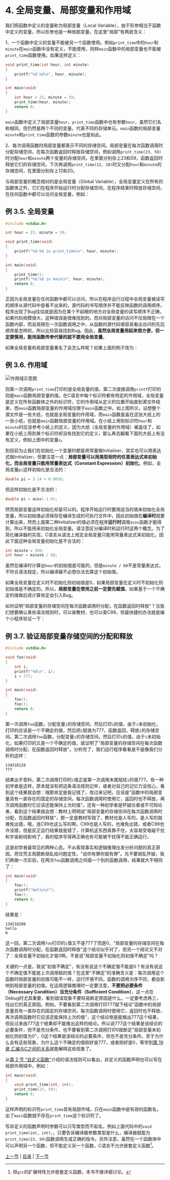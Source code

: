 # 4. 全局变量、局部变量和作用域

我们把函数中定义的变量称为局部变量（Local Variable），由于形参相当于函数中定义的变量，所以形参也是一种局部变量。在这里"局部"有两层含义：

1、一个函数中定义的变量不能被另一个函数使用。例如`print_time`中的`hour`和`minute`在`main`函数中没有定义，不能使用，同样`main`函数中的局部变量也不能被`print_time`函数使用。如果这样定义：

```c
void print_time(int hour, int minute)
{
    printf("%d:%d\n", hour, minute);
}

int main(void)
{
    int hour = 23, minute = 59;
    print_time(hour, minute);
    return 0;
}
```

`main`函数中定义了局部变量`hour`，`print_time`函数中也有参数`hour`，虽然它们名称相同，但仍然是两个不同的变量，代表不同的存储单元。`main`函数的局部变量`minute`和`print_time`函数的参数`minute`也是如此。

2、每次调用函数时局部变量都表示不同的存储空间。局部变量在每次函数调用时分配存储空间，在每次函数返回时释放存储空间，例如调用`print_time(23, 59)`时分配`hour`和`minute`两个变量的存储空间，在里面分别存上23和59，函数返回时释放它们的存储空间，下次再调用`print_time(12, 20)`时又分配`hour`和`minute`的存储空间，在里面分别存上12和20。

与局部变量的概念相对的是全局变量（Global Variable），全局变量定义在所有的函数体之外，它们在程序开始运行时分配存储空间，在程序结束时释放存储空间，在任何函数中都可以访问全局变量，例如：

## 例 3.5. 全局变量

```c
#include <stdio.h>

int hour = 23, minute = 59;

void print_time(void)
{
    printf("%d:%d in print_time\n", hour, minute);
}

int main(void)
{
    print_time();
    printf("%d:%d in main\n", hour, minute);
    return 0;
}
```

正因为全局变量在任何函数中都可以访问，所以在程序运行过程中全局变量被读写的顺序从源代码中是看不出来的，源代码的书写顺序并不能反映函数的调用顺序。程序出现了Bug往往就是因为在某个不起眼的地方对全局变量的读写顺序不正确，如果代码规模很大，这种错误是很难找到的。而对局部变量的访问不仅局限在一个函数内部，而且局限在一次函数调用之中，从函数的源代码很容易看出访问的先后顺序是怎样的，所以比较容易找到Bug。因此，**虽然全局变量用起来很方便，但一定要慎用，能用函数传参代替的就不要用全局变量**。

如果全局变量和局部变量重名了会怎么样呢？如果上面的例子改为：

## 例 3.6. 作用域

![作用域示意图](images/func.scope.png)

则第一次调用`print_time`打印的是全局变量的值，第二次直接调用`printf`打印的则是`main`函数局部变量的值。在C语言中每个标识符都有特定的作用域，全局变量是定义在所有函数体之外的标识符，它的作用域从定义的位置开始直到源文件结束，而`main`函数局部变量的作用域仅限于`main`函数之中。如上图所示，设想整个源文件是一张大纸，也就是全局变量的作用域，而`main`函数是盖在这张大纸上的一张小纸，也就是`main`函数局部变量的作用域。在小纸上用到标识符`hour`和`minute`时应该参考小纸上的定义，因为大纸（全局变量的作用域）被盖住了，如果在小纸上用到某个标识符却没有找到它的定义，那么再去翻看下面的大纸上有没有定义，例如上图中的变量`x`。

到目前为止我们在初始化一个变量时都是用常量做Initializer，其实也可以用表达式做Initializer，但要注意一点：**局部变量可以用类型相符的任意表达式来初始化，而全局变量只能用常量表达式（Constant Expression）初始化**。例如，全局变量`pi`这样初始化是合法的：

```c
double pi = 3.14 + 0.0016;
```

但这样初始化是不合法的：

```c
double pi = acos(-1.0);
```

然而局部变量这样初始化却是可以的。程序开始运行时要用适当的值来初始化全局变量，所以初始值必须保存在编译生成的可执行文件中，因此初始值在**编译时**就要计算出来，然而上面第二种Initializer的值必须在程序**运行时**调用`acos`函数才能得到，所以不能用来初始化全局变量。请注意区分编译时和运行时这两个概念。为了简化编译器的实现，C语言从语法上规定全局变量只能用常量表达式来初始化，因此下面这种全局变量初始化是不合法的：

```c
int minute = 360;
int hour = minute / 60;
```

虽然在编译时计算出`hour`的初始值是可能的，但是`minute / 60`不是常量表达式，不符合语法规定，所以编译器不必想办法去算这个初始值。

如果全局变量在定义时不初始化则初始值是0，如果局部变量在定义时不初始化则初始值是不确定的。所以，**局部变量在使用之前一定要先赋值**，如果基于一个不确定的值做后续计算肯定会引入Bug。

如何证明"局部变量的存储空间在每次函数调用时分配，在函数返回时释放"？当我们想要确认某些语法规则时，可以查教材，也可以查C99，但最快捷的办法就是编个小程序验证一下：

## 例 3.7. 验证局部变量存储空间的分配和释放

```c
#include <stdio.h>

void foo(void)
{
    int i;
    printf("%d\n", i);
    i = 777;
}

int main(void)
{
    foo();
    foo();
    return 0;
}
```

第一次调用`foo`函数，分配变量`i`的存储空间，然后打印`i`的值，由于`i`未初始化，打印的应该是一个不确定的值，然后把`i`赋值为777，函数返回，释放`i`的存储空间。第二次调用`foo`函数，分配变量`i`的存储空间，然后打印`i`的值，由于`i`未初始化，如果打印的又是一个不确定的值，就证明了"局部变量的存储空间在每次函数调用时分配，在函数返回时释放"。分析完了，我们运行程序看看是不是像我们分析的这样：

```
134518128
777
```

结果出乎意料，第二次调用打印的`i`值正是第一次调用末尾赋给`i`的值777。有一种初学者是这样，原本就没有把这条语法规则记牢，或者对自己的记忆力没信心，看到这个结果就会想：哦那肯定是我记错了，改过来记吧，应该是"函数中的局部变量具有一直存在的固定的存储空间，每次函数调用时使用它，返回时也不释放，再次调用函数时它应该还能保持上次的值"。还有一种初学者是怀疑论者或不可知论者，看到这个结果就会想：教材上明明说"局部变量的存储空间在每次函数调用时分配，在函数返回时释放"，那一定是教材写错了，教材也是人写的，是人写的就难免出错，哦，连C99也这么写的啊，C99也是人写的，也难免出错，或者C99也许没错，但是反正运行结果就是错了，计算机这东西真靠不住，太容易受电磁干扰和宇宙射线影响了，我的程序写得再正确也有可能被干扰得不能正确运行。

这是初学者最常见的两种心态。不从客观事实和逻辑推理出发分析问题的真正原因，而仅凭主观臆断胡乱给问题定性，"说你有罪你就有罪"。先不要胡乱怀疑，我们再做一次实验，在两次`foo`函数调用之间插一个别的函数调用，结果就大不相同了：

```c
int main(void)
{
    foo();
    printf("hello\n");
    foo();
    return 0;
}
```

结果是：

```
134518200
hello
0
```

这一回，第二次调用`foo`打印的`i`值又不是777了而是0，"局部变量的存储空间在每次函数调用时分配，在函数返回时释放"这个结论似乎对了，但另一个结论又不对了：全局变量不初始化才是0啊，不是说"局部变量不初始化则初值不确定"吗？

关键的一点是，我说"初值不确定"，有没有说这个不确定值不能是0？有没有说这个不确定值不能是上次调用赋的值？在这里"不确定"的准确含义是：每次调用这个函数时局部变量的初值可能不一样，运行环境不同，函数的调用次序不同，都会影响到局部变量的初值。在运用逻辑推理时一定要注意，**不要把必要条件（Necessary Condition）当充分条件（Sufficient Condition）**，这一点在Debug时尤其重要，看到错误现象不要轻易断定原因是什么，一定要考虑再三，找出它的真正原因。例如，不要看到第二次调用打印777就下结论"函数中的局部变量具有一直存在的固定的存储空间，每次函数调用时使用它，返回时也不释放，再次调用函数时它应该还能保持上次的值"，这个结论倒是能推出777这个结果，但反过来由777这个结果却不能推出这样的结论。所以说777这个结果是该结论的必要条件，但不是充分条件。也不要看到第二次调用打印0就断定"局部变量未初始化则初值为0"，0这个结果是该结论的必要条件，但也不是充分条件。至于为什么会有这些现象，为什么这个不确定的值刚好是777，或者刚好是0，等学到[第 19 章 汇编与C之间的关系](/ch19/index)就能解释这些现象了。

从[第 2 节 "自定义函数"](/ch03/s02)介绍的语法规则可以看出，非定义的函数声明也可以写在局部作用域中，例如：

```c
int main(void)
{
    void print_time(int, int);
    print_time(23, 59);
    return 0;
}
```

这样声明的标识符`print_time`具有局部作域，只在`main`函数中是有效的函数名，出了`main`函数就不存在`print_time`这个标识符了。

写非定义的函数声明时参数可以只写类型而不起名，例如上面代码中的`void print_time(int, int);`，只要告诉编译器参数类型是什么，编译器就能为`print_time(23, 59)`函数调用生成正确的指令。另外注意，虽然在一个函数体中可以声明另一个函数，但不能定义另一个函数，C语言不允许嵌套定义函数[^1]。

[^1]: 但`gcc`的扩展特性允许嵌套定义函数，本书不做详细讨论。

[上一节](/ch03/s03) | [目录](/ch03/index) | [下一节](/ch03/s05) 